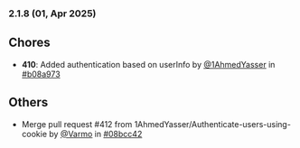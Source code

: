 ### 2.1.8 (01, Apr 2025)
## Chores
- **410**: Added authentication based on userInfo by [<u>@1AhmedYasser</u>](https://www.github.com/1AhmedYasser) in [#b08a973](https://github.com/buerokratt/Chat-Widget/commit/b08a973)
## Others
- Merge pull request #412 from 1AhmedYasser/Authenticate-users-using-cookie by [<u>@Varmo</u>](https://www.github.com/Varmo) in [#08bcc42](https://github.com/buerokratt/Chat-Widget/commit/08bcc42)
